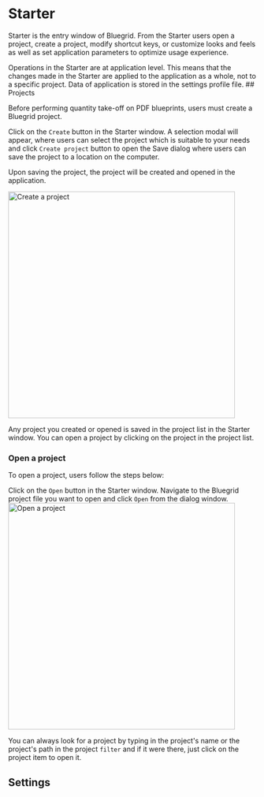 # Starter
<p>
Starter is the entry window of Bluegrid. From the Starter users open a project, create a project, modify shortcut keys, or customize looks and feels as well as set application parameters to optimize usage experience.
</p>
Operations in the Starter are at application level. This means that the changes made in the Starter are applied to the application as a whole, not to a specific project. Data of application is stored in the settings profile file.
## Projects

<procedure title="Create a project" id="create-project">
<p>Before performing quantity take-off on PDF blueprints, users must create a Bluegrid project.</p>
<step>Click on the <code>Create</code> button in the Starter window. </step>
<step>A selection modal will appear, where users can select the project which is suitable to your needs and click <code>Create project</code> button to open the Save dialog where users can save the project to a location on the computer. </step>
<p>Upon saving the project, the project will be created and opened in the application.</p>

<img src="create_project.png" style="block" alt="Create a project"  width="460"/>
</procedure>
<note>
    <p>
        Any project you created or opened is saved in the project list in the Starter window. You can open a project by clicking on the project in the project list.
    </p>
</note>

### Open a project
<procedure title="Open a project" id="open-project">
<p>
To open a project, users follow the steps below:
</p>
<step>Click on the <code>Open</code> button in the Starter window. </step>
<step>Navigate to the Bluegrid project file you want to open and click <code>Open</code> from the dialog window.</step>
<img src="open_project.png" alt="Open a project" width="460"/>
</procedure>
<tip>
<p>
    You can always look for a project by typing in the project's name or the project's path in the project <code>filter</code> and if it were there, just click on the project item to open it.
</p>
</tip>

## Settings


